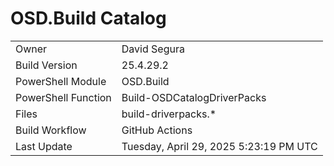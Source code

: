 ﻿# OSD.Build Catalog

| | |
|-|-|
| Owner | David Segura |
| Build Version | 25.4.29.2 |
| PowerShell Module | OSD.Build |
| PowerShell Function | Build-OSDCatalogDriverPacks |
| Files | build-driverpacks.* |
| Build Workflow | GitHub Actions |
| Last Update | Tuesday, April 29, 2025 5:23:19 PM UTC |
